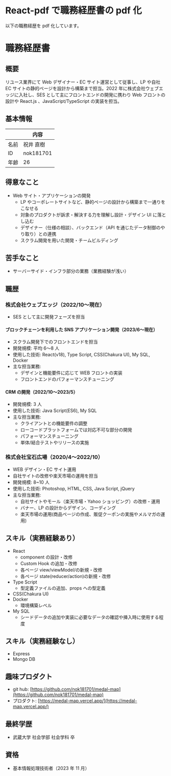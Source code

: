 # React-pdf で職務経歴書の pdf 化

以下の職務経歴を pdf 化しています。

# 職務経歴書

## 概要

リユース業界にて Web デザイナー・EC サイト運営として従事し、LP や自社 EC サイトの静的ページを設計から構築まで担当。2022 年に株式会社ウェブエッジに入社し、SES として主にフロントエンドの開発に携わり Web フロントの設計や React.js 、JavaScript/TypeScript の実装を担当。

## 基本情報

|      | 内容      |
| ---- | --------- |
| 名前 | 祝井 直樹 |
| ID   | nok181701 |
| 年齢 | 26        |

## 得意なこと

- Web サイト・アプリケーションの開発
  - LP やコーポレートサイトなど、静的ページの設計から構築まで一通りをこなせる
  - 対象のプロダクトが訴求・解決する力を理解し設計・デザイン UI に落とし込む
  - デザイナー（仕様の相談）、バックエンド（API を通じたデータ制御のやり取り）との連携
  - スクラム開発を用いた開発・チームビルディング

## 苦手なこと

- サーバーサイド・インフラ部分の業務（業務経験が浅い）

## 職歴

### 株式会社ウェブエッジ（2022/10〜現在）

- SES として主に開発フェーズを担当

#### ブロックチェーンを利用した SNS アプリケーション開発（2023/6〜現在）

- スクラム開発下でのフロントエンドを担当
- 開発規模: 平均 6〜8 人
- 使用した技術: React(v18), Type Script, CSS(Chakura UI), My SQL, Docker
- 主な担当業務:
  - デザインと機能要件に応じて WEB フロントの実装
  - フロントエンドのパフォーマンスチューニング

#### CRM の開発（2022/10〜2023/5）

- 開発規模: 3 人
- 使用した技術: Java Script(ES6), My SQL
- 主な担当業務:
  - クライアントとの機能要件の調整
  - ローコードプラットフォームでは対応不可な部分の開発
  - パフォーマンスチューニング
  - 単体/結合テストやリリースの実施

### 株式会社宝石広場（2020/4〜2022/10）

- WEB デザイン・EC サイト運用
- 自社サイトの改修や楽天市場の運用を担当
- 開発規模: 8~10 人
- 使用した技術: Photoshop, HTML, CSS, Java Script, jQuery
- 主な担当業務:
  - 自社サイトやモール（楽天市場・Yahoo ショッピング）の改修・運用
  - バナー、LP の設計からデザイン、コーディング
  - 楽天市場の運用(商品ページの作成、販促クーポンの実施やメルマガの運用)

## スキル（実務経験あり）

- React
  - component の設計・改修
  - Custom Hook の追加・改修
  - 各ページ view/viewModel/の新規・改修
  - 各ページ state(reducer/action)の新規・改修
- Type Script
  - 型定義ファイルの追加、props への型定義
- CSS(Chakura UI)
- Docker
  - 環境構築レベル
- My SQL
  - シードデータの追加や実装に必要なデータの確認や挿入時に使用する程度

## スキル（実務経験なし）

- Express
- Mongo DB

## 趣味プロダクト

- git hub: [https://github.com/nok181701/medal-map](https://github.com/nok181701/medal-map)
- プロダクト: [https://medal-map.vercel.app/](https://medal-map.vercel.app/)

## 最終学歴

- 武蔵大学 社会学部 社会学科 卒

## 資格

- 基本情報処理技術者（2023 年 11 月）
